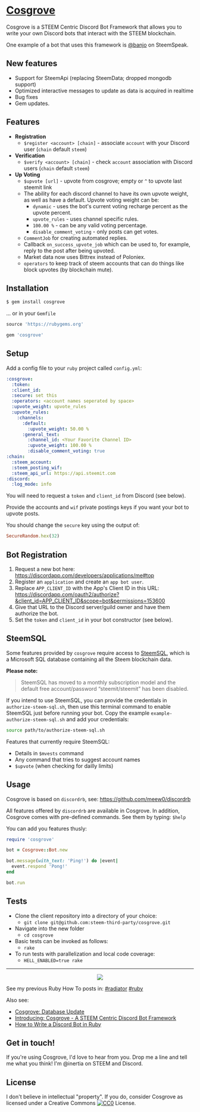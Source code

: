 # [Cosgrove](https://github.com/steem-third-party/cosgrove)

Cosgrove is a STEEM Centric Discord Bot Framework that allows you to write your own Discord bots that interact with the STEEM blockchain.

One example of a bot that uses this framework is [@banjo](https://steemit.com/steemdata/@inertia/introducing-banjo) on SteemSpeak.

## New features

* Support for SteemApi (replacing SteemData; dropped mongodb support)
* Optimized interactive messages to update as data is acquired in realtime
* Bug fixes
* Gem updates.

## Features

* **Registration**
  * `$register <account> [chain]` - associate `account` with your Discord user (`chain` default `steem`)
* **Verification**
  * `$verify <account> [chain]` - check `account` association with Discord users (`chain` default `steem`)
* **Up Voting**
  * `$upvote [url]` - upvote from cosgrove; empty or `^` to upvote last steemit link
  * The ability for each discord channel to have its own upvote weight, as well as have a default.  Upvote voting weight can be:
    * `dynamic` - uses the bot's current voting recharge percent as the upvote percent.
    * `upvote_rules` - uses channel specific rules.
    * `100.00 %` - can be any valid voting percentage.
    * `disable_comment_voting` - only posts can get votes.
  * `CommentJob` for creating automated replies.
  * Callback `on_success_upvote_job` which can be used to, for example, reply to the post after being upvoted.
  * Market data now uses Bittrex instead of Poloniex.
  * `operators` to keep track of steem accounts that can do things like block upvotes (by blockchain mute).

## Installation

```bash
$ gem install cosgrove
```

... or in your `Gemfile`

```ruby
source 'https://rubygems.org'

gem 'cosgrove'
```

## Setup

Add a config file to your `ruby` project called `config.yml`:

```yaml
:cosgrove:
  :token: 
  :client_id: 
  :secure: set this
  :operators: <account names seperated by space>
  :upvote_weight: upvote_rules
  :upvote_rules:
    :channels:
      :default:
        :upvote_weight: 50.00 %
      :general_text:
        :channel_id: <Your Favorite Channel ID>
        :upvote_weight: 100.00 %
        :disable_comment_voting: true
:chain:
  :steem_account: 
  :steem_posting_wif: 
  :steem_api_url: https://api.steemit.com
:discord:
  :log_mode: info
```

You will need to request a `token` and `client_id` from Discord (see below).

Provide the accounts and `wif` private postings keys if you want your bot to upvote posts.

You should change the `secure` key using the output of:

```ruby
SecureRandom.hex(32)
```

## Bot Registration

1. Request a new bot here: https://discordapp.com/developers/applications/me#top
2. Register an `application` and create an `app bot user`.
3. Replace `APP_CLIENT_ID` with the App's Client ID in this URL: https://discordapp.com/oauth2/authorize?&client_id=APP_CLIENT_ID&scope=bot&permissions=153600
4. Give that URL to the Discord server/guild owner and have them authorize the bot.
5. Set the `token` and `client_id` in your bot constructor (see below).

## SteemSQL

Some features provided by `cosgrove` require access to [SteemSQL](http://steemsql.com/), which is a Microsoft SQL database containing all the Steem blockchain data.

**Please note:**

> SteemSQL has moved to a monthly subscription model and the default free account/password “steemit/steemit” has been disabled.

If you intend to use SteemSQL, you can provide the credentials in `authorize-steem-sql.sh`, then use this terminal command to enable SteemSQL just before running your bot.  Copy the example `example-authorize-steem-sql.sh` and add your credentials:

```bash
source path/to/authorize-steem-sql.sh
```

Features that currently require SteemSQL:

* Details in `$mvests` command
* Any command that tries to suggest account names
* `$upvote` (when checking for dailly limits)

## Usage

Cosgrove is based on `discordrb`, see: https://github.com/meew0/discordrb

All features offered by `discordrb` are available in Cosgrove.  In addition, Cosgrove comes with pre-defined commands.  See them by typing: `$help`

You can add you features thusly:

```ruby
require 'cosgrove'

bot = Cosgrove::Bot.new

bot.message(with_text: 'Ping!') do |event|
  event.respond 'Pong!'
end

bot.run
```

## Tests

* Clone the client repository into a directory of your choice:
  * `git clone git@github.com:steem-third-party/cosgrove.git`
* Navigate into the new folder
  * `cd cosgrove`
* Basic tests can be invoked as follows:
  * `rake`
* To run tests with parallelization and local code coverage:
  * `HELL_ENABLED=true rake`

---

<center>
  <img src="http://i.imgur.com/7V09fNf.jpg" />
</center>

See my previous Ruby How To posts in: [#radiator](https://steemit.com/created/radiator) [#ruby](https://steemit.com/created/ruby)

Also see:
* [Cosgrove: Database Update](https://steemit.com/radiator/@inertia/cosgrove-database-update)
* [Introducing: Cosgrove - A STEEM Centric Discord Bot Framework](https://steemit.com/radiator/@inertia/introducing-cosgrove-a-steem-centric-discord-bot-framework)
* [How to Write a Discord Bot in Ruby](https://steemit.com/radiator/@inertia/how-to-write-a-discord-bot-in-ruby)

## Get in touch!

If you're using Cosgrove, I'd love to hear from you.  Drop me a line and tell me what you think!  I'm @inertia on STEEM and Discord.
  
## License

I don't believe in intellectual "property".  If you do, consider Cosgrove as licensed under a Creative Commons [![CC0](http://i.creativecommons.org/p/zero/1.0/80x15.png)](http://creativecommons.org/publicdomain/zero/1.0/) License.
